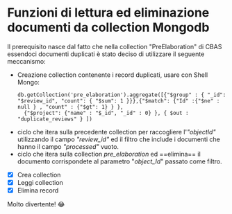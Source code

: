 # Funzioni di lettura ed eliminazione documenti da collection Mongodb
Il prerequisito nasce dal fatto che nella collection "PreElaboration" di CBAS  essendoci documenti duplicati è stato deciso di utilizzare il seguente meccanismo:
- Creazione collection contenente i  record duplicati, usare con Shell Mongo:
  ```
  db.getCollection('pre_elaboration').aggregate([{"$group" : { "_id": "$review_id", "count": { "$sum": 1 }}},{"$match": {"Id" :{"$ne" : null } , "count" : {"$gt": 1} } }, 
    {"$project": {"name" : "$_id", "_id" : 0} }, { $out : "duplicate_reviews" } ])
  ```
-  ciclo che itera sulla precedente collection per raccogliere l'*"objectId"* utilizzando il campo *"review_id"* ed il filtro che include i documenti che hanno il campo *"processed"* vuoto. 
-  ciclo che itera sulla collection *pre_elaboration* ed ==elimina== il documento corrispondete al parametro "*object_Id*" passato come filtro.

- [x] Crea collection
- [x] Leggi collection
- [x] Elimina record

Molto divertente! :joy: 